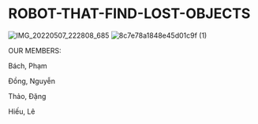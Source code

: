 # ROBOT-THAT-FIND-LOST-OBJECTS

![IMG_20220507_222808_685](https://user-images.githubusercontent.com/91135899/167284983-9501c791-73cf-4dca-8625-b847be052071.jpg)
![8c7e78a1848e45d01c9f (1)](https://user-images.githubusercontent.com/91135899/167291594-0529cf86-3620-4152-869f-11bd658d8215.jpg)

OUR MEMBERS:

Bách, Phạm

Đồng, Nguyễn

Thảo, Đặng

Hiếu, Lê
